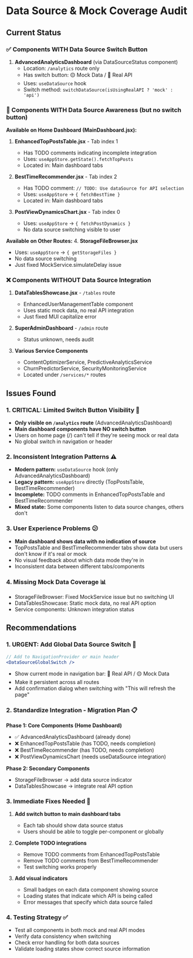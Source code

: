 # Data Source & Mock Coverage Audit

## Current Status

### ✅ Components WITH Data Source Switch Button
1. **AdvancedAnalyticsDashboard** (via DataSourceStatus component)
   - Location: `/analytics` route only
   - Has switch button: 🟡 Mock Data / 🔴 Real API  
   - Uses: `useDataSource` hook
   - Switch method: `switchDataSource(isUsingRealAPI ? 'mock' : 'api')`

### 🔄 Components WITH Data Source Awareness (but no switch button)

**Available on Home Dashboard (MainDashboard.jsx):**
1. **EnhancedTopPostsTable.jsx** - Tab index 1
   - Has TODO comments indicating incomplete integration
   - Uses: `useAppStore.getState().fetchTopPosts`
   - Located in: Main dashboard tabs

2. **BestTimeRecommender.jsx** - Tab index 2  
   - Has TODO comment: `// TODO: Use dataSource for API selection`
   - Uses: `useAppStore` → `{ fetchBestTime }`
   - Located in: Main dashboard tabs

3. **PostViewDynamicsChart.jsx** - Tab index 0
   - Uses: `useAppStore` → `{ fetchPostDynamics }`
   - No data source switching visible to user

**Available on Other Routes:**
4. **StorageFileBrowser.jsx**
   - Uses: `useAppStore` → `{ getStorageFiles }`
   - No data source switching
   - Just fixed MockService.simulateDelay issue

### ❌ Components WITHOUT Data Source Integration

1. **DataTablesShowcase.jsx** - `/tables` route
   - EnhancedUserManagementTable component
   - Uses static mock data, no real API integration
   - Just fixed MUI capitalize error

2. **SuperAdminDashboard** - `/admin` route  
   - Status unknown, needs audit

3. **Various Service Components** 
   - ContentOptimizerService, PredictiveAnalyticsService
   - ChurnPredictorService, SecurityMonitoringService
   - Located under `/services/*` routes

## Issues Found

### 1. **CRITICAL: Limited Switch Button Visibility** 🚨
- **Only visible on `/analytics` route** (AdvancedAnalyticsDashboard)
- **Main dashboard components have NO switch button** 
- Users on home page (/) can't tell if they're seeing mock or real data
- No global switch in navigation or header

### 2. **Inconsistent Integration Patterns** ⚠️
- **Modern pattern:** `useDataSource` hook (only AdvancedAnalyticsDashboard)
- **Legacy pattern:** `useAppStore` directly (TopPostsTable, BestTimeRecommender) 
- **Incomplete:** TODO comments in EnhancedTopPostsTable and BestTimeRecommender
- **Mixed state:** Some components listen to data source changes, others don't

### 3. **User Experience Problems** 😕
- **Main dashboard shows data with no indication of source**
- TopPostsTable and BestTimeRecommender tabs show data but users don't know if it's real or mock
- No visual feedback about which data mode they're in
- Inconsistent data between different tabs/components

### 4. **Missing Mock Data Coverage** 📊
- StorageFileBrowser: Fixed MockService issue but no switching UI
- DataTablesShowcase: Static mock data, no real API option
- Service components: Unknown integration status

## Recommendations

### 1. **URGENT: Add Global Data Source Switch** 🔧
```jsx
// Add to NavigationProvider or main header
<DataSourceGlobalSwitch />
```
- Show current mode in navigation bar: 🔴 Real API / 🟡 Mock Data
- Make it persistent across all routes
- Add confirmation dialog when switching with "This will refresh the page"

### 2. **Standardize Integration - Migration Plan** 📋
**Phase 1: Core Components (Home Dashboard)**
- ✅ AdvancedAnalyticsDashboard (already done)
- ❌ EnhancedTopPostsTable (has TODO, needs completion)
- ❌ BestTimeRecommender (has TODO, needs completion) 
- ❌ PostViewDynamicsChart (needs useDataSource integration)

**Phase 2: Secondary Components**
- StorageFileBrowser → add data source indicator
- DataTablesShowcase → integrate real API option

### 3. **Immediate Fixes Needed** 🚀
1. **Add switch button to main dashboard tabs**
   - Each tab should show data source status
   - Users should be able to toggle per-component or globally
   
2. **Complete TODO integrations**
   - Remove TODO comments from EnhancedTopPostsTable
   - Remove TODO comments from BestTimeRecommender
   - Test switching works properly

3. **Add visual indicators**
   - Small badges on each data component showing source
   - Loading states that indicate which API is being called
   - Error messages that specify which data source failed

### 4. **Testing Strategy** ✅
- Test all components in both mock and real API modes
- Verify data consistency when switching
- Check error handling for both data sources
- Validate loading states show correct source information